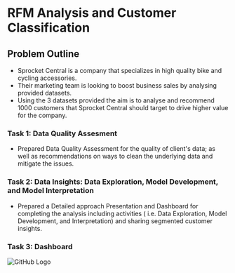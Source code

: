 # RFM Analysis and Customer Classification

## Problem Outline
- Sprocket Central is a company that specializes in high quality bike and cycling accessories.
- Their marketing team is looking to boost business sales by analysing provided datasets.
- Using the 3 datasets provided the aim is to analyse and recommend 1000 customers that Sprocket Central should target to drive higher value for the company.


### Task 1: Data Quality Assesment
- Prepared Data Quality Assessment for the quality of client's data; as well as recommendations on ways to clean the underlying data and mitigate the issues.

### Task 2: Data Insights: Data Exploration, Model Development, and Model Interpretation
- Prepared a Detailed approach Presentation and Dashboard for completing the analysis including activities ( i.e. Data Exploration, Model Development, and Interpretation) and sharing segmented customer insights.

### Task 3: Dashboard

![GitHub Logo](/Dashboard.png)
